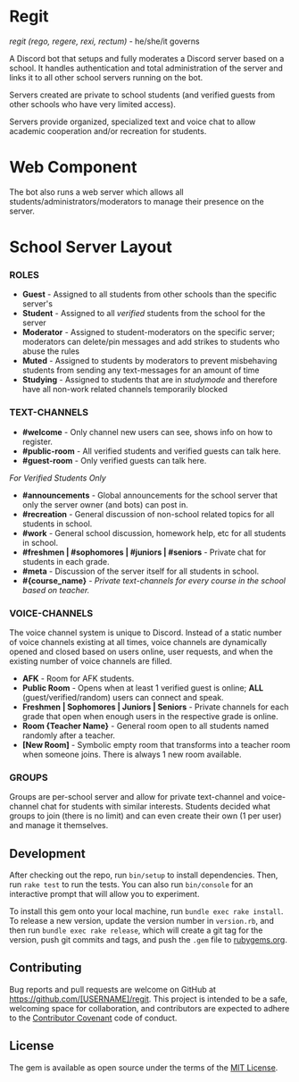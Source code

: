 # Regit
*regit (rego, regere, rexi, rectum)* - he/she/it governs

A Discord bot that setups and fully moderates a Discord server based on a school. It handles authentication and total administration of the server and links it to all other school servers
running on the bot.

Servers created are private to school students (and verified guests from other schools who have very limited access).

Servers provide organized, specialized text and voice chat to allow academic cooperation and/or recreation for students. 

# Web Component
The bot also runs a web server which allows all students/administrators/moderators to manage their presence on the server.

# School Server Layout

### ROLES
- **Guest** - Assigned to all students from other schools than the specific server's
- **Student** - Assigned to all *verified* students from the school for the server
- **Moderator** - Assigned to student-moderators on the specific server; moderators can delete/pin messages and add strikes to students who abuse the rules
- **Muted** - Assigned to students by moderators to prevent misbehaving students from sending any text-messages for an amount of time
- **Studying** - Assigned to students that are in *studymode* and therefore have all non-work related channels temporarily blocked

### TEXT-CHANNELS
- **#welcome** - Only channel new users can see, shows info on how to register.
- **#public-room** - All verified students and verified guests can talk here.
- **#guest-room** - Only verified guests can talk here.

*For Verified Students Only*
- **#announcements** - Global announcements for the school server that only the server owner (and bots) can post in.
- **#recreation** - General discussion of non-school related topics for all students in school.
- **#work** - General school discussion, homework help, etc for all students in school.
- **#freshmen | #sophomores | #juniors | #seniors** - Private chat for students in each grade.
- **#meta** - Discussion of the server itself for all students in school.
- **#{course_name}** - *Private text-channels for every course in the school based on teacher.*

### VOICE-CHANNELS
The voice channel system is unique to Discord. Instead of a static number of voice channels existing at all times, voice channels are dynamically
opened and closed based on users online, user requests, and when the existing number of voice channels are filled.
- **AFK** - Room for AFK students.
- **Public Room** - Opens when at least 1 verified guest is online; **ALL** (guest/verified/random) users can connect and speak.
- **Freshmen | Sophomores | Juniors | Seniors** - Private channels for each grade that open when enough users in the respective grade is online.
- **Room {Teacher Name}** - General room open to all students named randomly after a teacher.
- **[New Room]** - Symbolic empty room that transforms into a teacher room when someone joins. There is always 1 new room available.

### GROUPS
Groups are per-school server and allow for private text-channel and voice-channel chat for students with similar interests. Students decided what groups to join (there is no limit) and can
even create their own (1 per user) and manage it themselves.

## Development

After checking out the repo, run `bin/setup` to install dependencies. Then, run `rake test` to run the tests. You can also run `bin/console` for an interactive prompt that will allow you to experiment.

To install this gem onto your local machine, run `bundle exec rake install`. To release a new version, update the version number in `version.rb`, and then run `bundle exec rake release`, which will create a git tag for the version, push git commits and tags, and push the `.gem` file to [rubygems.org](https://rubygems.org).

## Contributing

Bug reports and pull requests are welcome on GitHub at https://github.com/[USERNAME]/regit. This project is intended to be a safe, welcoming space for collaboration, and contributors are expected to adhere to the [Contributor Covenant](http://contributor-covenant.org) code of conduct.


## License

The gem is available as open source under the terms of the [MIT License](http://opensource.org/licenses/MIT).

